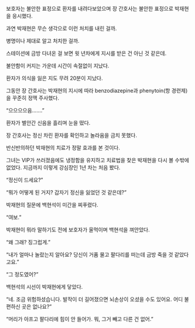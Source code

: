 보호자는 불안한 표정으로 환자를 내려다보았으며 장 간호사는 불안한 표정으로 박재현을 응시했다.

과연 박재현은 무슨 생각으로 이런 처치를 내린 걸까.

병명이나 제대로 알고 처치한 걸까.

스테이션에 금방 다녀온 걸 보면 윗 년차에게 지시를 받은 건 아닌 것 같은데.

불안함이 커지는 가운데 시간이 속절없이 지났다.

환자가 의식을 잃은 지도 무려 20분이 지났다.

그동안 장 간호사는 박재현의 지시에 따라 benzodiazepine과 phenytoin(항 경련제)을 꾸준히 정맥 주사했다.

“으으으으음…….”

환자가 별안간 신음을 흘리며 눈을 떴다.

장 간호사는 정신 차린 환자를 확인하고 놀라움을 금치 못했다.

반신반의하던 박재현의 치료가 정말 효과를 본 것이다.

그녀는 VIP가 쓰러졌음에도 냉정함을 유지하고 치료법을 찾은 박재현을 다시 볼 수밖에 없었다. 지금까지 이렇게 강심장인 1년 차는 처음 봤다.

“정신이 드세요?”

“뭐가 어떻게 된 거지? 갑자기 정신을 잃었던 것 같은데?”

박재현의 질문에 백현석이 미간을 찌푸렸다.

“여보.”

박재현이 뭐라 말하기도 전에 보호자가 울먹이며 백현석을 껴안았다.

“왜 그래? 징그럽게.”

“내가 얼마나 놀랐는지 알아요? 당신이 거품 물고 팔다리를 떠는데 금방 죽을 것 같았다고요.”

“그 정도였어?”

백현석의 시선이 박재현에게 닿았다.

“네. 조금 위험하셨습니다. 발작이 더 길어졌으면 뇌손상이 오셨을 수도 있어요. 어디 불편하신 곳은 없나요?”

“머리가 아프고 팔다리에 힘이 안 들어가. 뭐, 그거 빼고 다른 건 없어.”